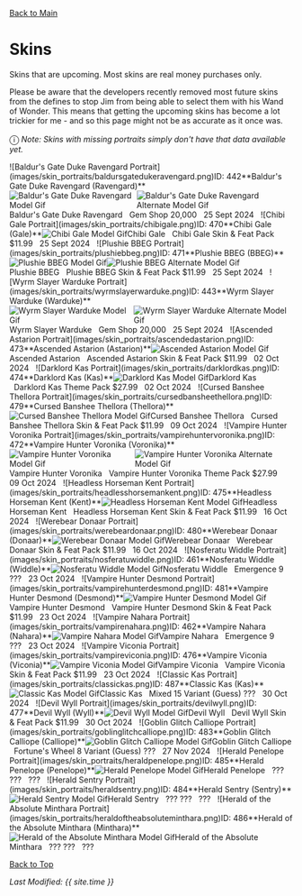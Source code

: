[Back to Main](index.md)

# Skins

Skins that are upcoming. Most skins are real money purchases only.

Please be aware that the developers recently removed most future skins from the defines to stop Jim from being able to select them with his Wand of Wonder. This means that getting the upcoming skins has become a lot trickier for me - and so this page might not be as accurate as it once was.

<span style="font-size:1.2em;">ⓘ</span> *Note: Skins with missing portraits simply don't have that data available yet.*

<span class="skinTableColumn">
    <span class="skinTableRow">
        <span class="skinTableIcon">
            <span class="tooltipHolder" style="width:max-content">![Baldur's Gate Duke Ravengard Portrait](images/skin_portraits/baldursgatedukeravengard.png)<span class="featTooltipContents">ID: 442**Baldur's Gate Duke Ravengard (Ravengard)**<span style="display:flex;flex-direction:row"><img src="images/skin_models/baldursgatedukeravengard.gif" alt="Baldur's Gate Duke Ravengard Model Gif" style="width:auto;height:auto;max-width:100%;max-height:100%"><img src="images/skin_models/baldursgatedukeravengard-enflamed.gif" alt="Baldur's Gate Duke Ravengard Alternate Model Gif" style="width:auto;height:auto;max-width:100%;max-height:100%"></span></span></span>Baldur's Gate Duke Ravengard
        </span>
        <span class="skinTableSource">
            <span style="margin-left: 8px;">Gem Shop</span>
        </span>
        <span class="skinTableCost">
            <span style="margin-right: 8px;">20,000</span>
        </span>
        <span class="skinTableDate">
            <span style="margin-right: 8px;">25 Sept 2024</span>
        </span>
    </span>
    <span class="skinTableRow">
        <span class="skinTableIcon">
            <span class="tooltipHolder" style="width:max-content">![Chibi Gale Portrait](images/skin_portraits/chibigale.png)<span class="featTooltipContents">ID: 470**Chibi Gale (Gale)**<img src="images/skin_models/chibigale.gif" alt="Chibi Gale Model Gif" style="width:auto;height:auto;max-width:100%;max-height:100%"></span></span>Chibi Gale
        </span>
        <span class="skinTableSource">
            <span style="margin-left: 8px;">Chibi Gale Skin & Feat Pack</span>
        </span>
        <span class="skinTableCost">
            <span style="margin-right: 8px;">$11.99</span>
        </span>
        <span class="skinTableDate">
            <span style="margin-right: 8px;">25 Sept 2024</span>
        </span>
    </span>
    <span class="skinTableRow">
        <span class="skinTableIcon">
            <span class="tooltipHolder" style="width:max-content">![Plushie BBEG Portrait](images/skin_portraits/plushiebbeg.png)<span class="featTooltipContents">ID: 471**Plushie BBEG (BBEG)**<span style="display:flex;flex-direction:row"><img src="images/skin_models/plushiebbeg.gif" alt="Plushie BBEG Model Gif" style="width:auto;height:auto;max-width:100%;max-height:100%"><img src="images/skin_models/plushiebbeg-zombie.gif" alt="Plushie BBEG Alternate Model Gif" style="width:auto;height:auto;max-width:100%;max-height:100%"></span></span></span>Plushie BBEG
        </span>
        <span class="skinTableSource">
            <span style="margin-left: 8px;">Plushie BBEG Skin & Feat Pack</span>
        </span>
        <span class="skinTableCost">
            <span style="margin-right: 8px;">$11.99</span>
        </span>
        <span class="skinTableDate">
            <span style="margin-right: 8px;">25 Sept 2024</span>
        </span>
    </span>
    <span class="skinTableRow">
        <span class="skinTableIcon">
            <span class="tooltipHolder" style="width:max-content">![Wyrm Slayer Warduke Portrait](images/skin_portraits/wyrmslayerwarduke.png)<span class="featTooltipContents">ID: 443**Wyrm Slayer Warduke (Warduke)**<span style="display:flex;flex-direction:row"><img src="images/skin_models/wyrmslayerwarduke.gif" alt="Wyrm Slayer Warduke Model Gif" style="width:auto;height:auto;max-width:100%;max-height:100%"><img src="images/skin_models/wyrmslayerwarduke-flame_tongue.gif" alt="Wyrm Slayer Warduke Alternate Model Gif" style="width:auto;height:auto;max-width:100%;max-height:100%"></span></span></span>Wyrm Slayer Warduke
        </span>
        <span class="skinTableSource">
            <span style="margin-left: 8px;">Gem Shop</span>
        </span>
        <span class="skinTableCost">
            <span style="margin-right: 8px;">20,000</span>
        </span>
        <span class="skinTableDate">
            <span style="margin-right: 8px;">25 Sept 2024</span>
        </span>
    </span>
    <span class="skinTableRow">
        <span class="skinTableIcon">
            <span class="tooltipHolder" style="width:max-content">![Ascended Astarion Portrait](images/skin_portraits/ascendedastarion.png)<span class="featTooltipContents">ID: 473**Ascended Astarion (Astarion)**<img src="images/skin_models/ascendedastarion.gif" alt="Ascended Astarion Model Gif" style="width:auto;height:auto;max-width:100%;max-height:100%"></span></span>Ascended Astarion
        </span>
        <span class="skinTableSource">
            <span style="margin-left: 8px;">Ascended Astarion Skin & Feat Pack</span>
        </span>
        <span class="skinTableCost">
            <span style="margin-right: 8px;">$11.99</span>
        </span>
        <span class="skinTableDate">
            <span style="margin-right: 8px;">02 Oct 2024</span>
        </span>
    </span>
    <span class="skinTableRow">
        <span class="skinTableIcon">
            <span class="tooltipHolder" style="width:max-content">![Darklord Kas Portrait](images/skin_portraits/darklordkas.png)<span class="featTooltipContents">ID: 474**Darklord Kas (Kas)**<img src="images/skin_models/darklordkas.gif" alt="Darklord Kas Model Gif" style="width:auto;height:auto;max-width:100%;max-height:100%"></span></span>Darklord Kas
        </span>
        <span class="skinTableSource">
            <span style="margin-left: 8px;">Darklord Kas Theme Pack</span>
        </span>
        <span class="skinTableCost">
            <span style="margin-right: 8px;">$27.99</span>
        </span>
        <span class="skinTableDate">
            <span style="margin-right: 8px;">02 Oct 2024</span>
        </span>
    </span>
    <span class="skinTableRow">
        <span class="skinTableIcon">
            <span class="tooltipHolder" style="width:max-content">![Cursed Banshee Thellora Portrait](images/skin_portraits/cursedbansheethellora.png)<span class="featTooltipContents">ID: 479**Cursed Banshee Thellora (Thellora)**<img src="images/skin_models/cursedbansheethellora.gif" alt="Cursed Banshee Thellora Model Gif" style="width:auto;height:auto;max-width:100%;max-height:100%"></span></span>Cursed Banshee Thellora
        </span>
        <span class="skinTableSource">
            <span style="margin-left: 8px;">Cursed Banshee Thellora Skin & Feat Pack</span>
        </span>
        <span class="skinTableCost">
            <span style="margin-right: 8px;">$11.99</span>
        </span>
        <span class="skinTableDate">
            <span style="margin-right: 8px;">09 Oct 2024</span>
        </span>
    </span>
    <span class="skinTableRow">
        <span class="skinTableIcon">
            <span class="tooltipHolder" style="width:max-content">![Vampire Hunter Voronika Portrait](images/skin_portraits/vampirehuntervoronika.png)<span class="featTooltipContents">ID: 472**Vampire Hunter Voronika (Voronika)**<span style="display:flex;flex-direction:row"><img src="images/skin_models/vampirehuntervoronika.gif" alt="Vampire Hunter Voronika Model Gif" style="width:auto;height:auto;max-width:100%;max-height:100%"><img src="images/skin_models/vampirehuntervoronika-darklord.gif" alt="Vampire Hunter Voronika Alternate Model Gif" style="width:auto;height:auto;max-width:100%;max-height:100%"></span></span></span>Vampire Hunter Voronika
        </span>
        <span class="skinTableSource">
            <span style="margin-left: 8px;">Vampire Hunter Voronika Theme Pack</span>
        </span>
        <span class="skinTableCost">
            <span style="margin-right: 8px;">$27.99</span>
        </span>
        <span class="skinTableDate">
            <span style="margin-right: 8px;">09 Oct 2024</span>
        </span>
    </span>
    <span class="skinTableRow">
        <span class="skinTableIcon">
            <span class="tooltipHolder" style="width:max-content">![Headless Horseman Kent Portrait](images/skin_portraits/headlesshorsemankent.png)<span class="featTooltipContents">ID: 475**Headless Horseman Kent (Kent)**<img src="images/skin_models/headlesshorsemankent.gif" alt="Headless Horseman Kent Model Gif" style="width:auto;height:auto;max-width:100%;max-height:100%"></span></span>Headless Horseman Kent
        </span>
        <span class="skinTableSource">
            <span style="margin-left: 8px;">Headless Horseman Kent Skin & Feat Pack</span>
        </span>
        <span class="skinTableCost">
            <span style="margin-right: 8px;">$11.99</span>
        </span>
        <span class="skinTableDate">
            <span style="margin-right: 8px;">16 Oct 2024</span>
        </span>
    </span>
    <span class="skinTableRow">
        <span class="skinTableIcon">
            <span class="tooltipHolder" style="width:max-content">![Werebear Donaar Portrait](images/skin_portraits/werebeardonaar.png)<span class="featTooltipContents">ID: 480**Werebear Donaar (Donaar)**<img src="images/skin_models/werebeardonaar.gif" alt="Werebear Donaar Model Gif" style="width:auto;height:auto;max-width:100%;max-height:100%"></span></span>Werebear Donaar
        </span>
        <span class="skinTableSource">
            <span style="margin-left: 8px;">Werebear Donaar Skin & Feat Pack</span>
        </span>
        <span class="skinTableCost">
            <span style="margin-right: 8px;">$11.99</span>
        </span>
        <span class="skinTableDate">
            <span style="margin-right: 8px;">16 Oct 2024</span>
        </span>
    </span>
    <span class="skinTableRow">
        <span class="skinTableIcon">
            <span class="tooltipHolder" style="width:max-content">![Nosferatu Widdle Portrait](images/skin_portraits/nosferatuwiddle.png)<span class="featTooltipContents">ID: 461**Nosferatu Widdle (Widdle)**<img src="images/skin_models/nosferatuwiddle.gif" alt="Nosferatu Widdle Model Gif" style="width:auto;height:auto;max-width:100%;max-height:100%"></span></span>Nosferatu Widdle
        </span>
        <span class="skinTableSource">
            <span style="margin-left: 8px;">Emergence 9</span>
        </span>
        <span class="skinTableCost">
            <span style="margin-right: 8px;">???</span>
        </span>
        <span class="skinTableDate">
            <span style="margin-right: 8px;">23 Oct 2024</span>
        </span>
    </span>
    <span class="skinTableRow">
        <span class="skinTableIcon">
            <span class="tooltipHolder" style="width:max-content">![Vampire Hunter Desmond Portrait](images/skin_portraits/vampirehunterdesmond.png)<span class="featTooltipContents">ID: 481**Vampire Hunter Desmond (Desmond)**<img src="images/skin_models/vampirehunterdesmond.gif" alt="Vampire Hunter Desmond Model Gif" style="width:auto;height:auto;max-width:100%;max-height:100%"></span></span>Vampire Hunter Desmond
        </span>
        <span class="skinTableSource">
            <span style="margin-left: 8px;">Vampire Hunter Desmond Skin & Feat Pack</span>
        </span>
        <span class="skinTableCost">
            <span style="margin-right: 8px;">$11.99</span>
        </span>
        <span class="skinTableDate">
            <span style="margin-right: 8px;">23 Oct 2024</span>
        </span>
    </span>
    <span class="skinTableRow">
        <span class="skinTableIcon">
            <span class="tooltipHolder" style="width:max-content">![Vampire Nahara Portrait](images/skin_portraits/vampirenahara.png)<span class="featTooltipContents">ID: 462**Vampire Nahara (Nahara)**<img src="images/skin_models/vampirenahara.gif" alt="Vampire Nahara Model Gif" style="width:auto;height:auto;max-width:100%;max-height:100%"></span></span>Vampire Nahara
        </span>
        <span class="skinTableSource">
            <span style="margin-left: 8px;">Emergence 9</span>
        </span>
        <span class="skinTableCost">
            <span style="margin-right: 8px;">???</span>
        </span>
        <span class="skinTableDate">
            <span style="margin-right: 8px;">23 Oct 2024</span>
        </span>
    </span>
    <span class="skinTableRow">
        <span class="skinTableIcon">
            <span class="tooltipHolder" style="width:max-content">![Vampire Viconia Portrait](images/skin_portraits/vampireviconia.png)<span class="featTooltipContents">ID: 476**Vampire Viconia (Viconia)**<img src="images/skin_models/vampireviconia.gif" alt="Vampire Viconia Model Gif" style="width:auto;height:auto;max-width:100%;max-height:100%"></span></span>Vampire Viconia
        </span>
        <span class="skinTableSource">
            <span style="margin-left: 8px;">Vampire Viconia Skin & Feat Pack</span>
        </span>
        <span class="skinTableCost">
            <span style="margin-right: 8px;">$11.99</span>
        </span>
        <span class="skinTableDate">
            <span style="margin-right: 8px;">23 Oct 2024</span>
        </span>
    </span>
    <span class="skinTableRow">
        <span class="skinTableIcon">
            <span class="tooltipHolder" style="width:max-content">![Classic Kas Portrait](images/skin_portraits/classickas.png)<span class="featTooltipContents">ID: 487**Classic Kas (Kas)**<img src="images/skin_models/classickas.gif" alt="Classic Kas Model Gif" style="width:auto;height:auto;max-width:100%;max-height:100%"></span></span>Classic Kas
        </span>
        <span class="skinTableSource">
            <span style="margin-left: 8px;">Mixed 15 Variant (Guess)</span>
        </span>
        <span class="skinTableCost">
            <span style="margin-right: 8px;">???</span>
        </span>
        <span class="skinTableDate">
            <span style="margin-right: 8px;">30 Oct 2024</span>
        </span>
    </span>
    <span class="skinTableRow">
        <span class="skinTableIcon">
            <span class="tooltipHolder" style="width:max-content">![Devil Wyll Portrait](images/skin_portraits/devilwyll.png)<span class="featTooltipContents">ID: 477**Devil Wyll (Wyll)**<img src="images/skin_models/devilwyll.gif" alt="Devil Wyll Model Gif" style="width:auto;height:auto;max-width:100%;max-height:100%"></span></span>Devil Wyll
        </span>
        <span class="skinTableSource">
            <span style="margin-left: 8px;">Devil Wyll Skin & Feat Pack</span>
        </span>
        <span class="skinTableCost">
            <span style="margin-right: 8px;">$11.99</span>
        </span>
        <span class="skinTableDate">
            <span style="margin-right: 8px;">30 Oct 2024</span>
        </span>
    </span>
    <span class="skinTableRow">
        <span class="skinTableIcon">
            <span class="tooltipHolder" style="width:max-content">![Goblin Glitch Calliope Portrait](images/skin_portraits/goblinglitchcalliope.png)<span class="featTooltipContents">ID: 483**Goblin Glitch Calliope (Calliope)**<img src="images/skin_models/goblinglitchcalliope.gif" alt="Goblin Glitch Calliope Model Gif" style="width:auto;height:auto;max-width:100%;max-height:100%"></span></span>Goblin Glitch Calliope
        </span>
        <span class="skinTableSource">
            <span style="margin-left: 8px;">Fortune's Wheel 8 Variant (Guess)</span>
        </span>
        <span class="skinTableCost">
            <span style="margin-right: 8px;">???</span>
        </span>
        <span class="skinTableDate">
            <span style="margin-right: 8px;">27 Nov 2024</span>
        </span>
    </span>
    <span class="skinTableRow">
        <span class="skinTableIcon">
            <span class="tooltipHolder" style="width:max-content">![Herald Penelope Portrait](images/skin_portraits/heraldpenelope.png)<span class="featTooltipContents">ID: 485**Herald Penelope (Penelope)**<img src="images/skin_models/heraldpenelope.gif" alt="Herald Penelope Model Gif" style="width:auto;height:auto;max-width:100%;max-height:100%"></span></span>Herald Penelope
        </span>
        <span class="skinTableSource">
            <span style="margin-left: 8px;">???</span>
        </span>
        <span class="skinTableCost">
            <span style="margin-right: 8px;">???</span>
        </span>
        <span class="skinTableDate">
            <span style="margin-right: 8px;">???</span>
        </span>
    </span>
    <span class="skinTableRow">
        <span class="skinTableIcon">
            <span class="tooltipHolder" style="width:max-content">![Herald Sentry Portrait](images/skin_portraits/heraldsentry.png)<span class="featTooltipContents">ID: 484**Herald Sentry (Sentry)**<img src="images/skin_models/heraldsentry.gif" alt="Herald Sentry Model Gif" style="width:auto;height:auto;max-width:100%;max-height:100%"></span></span>Herald Sentry
        </span>
        <span class="skinTableSource">
            <span style="margin-left: 8px;">???</span>
        </span>
        <span class="skinTableCost">
            <span style="margin-right: 8px;">???</span>
        </span>
        <span class="skinTableDate">
            <span style="margin-right: 8px;">???</span>
        </span>
    </span>
    <span class="skinTableRow">
        <span class="skinTableIcon">
            <span class="tooltipHolder" style="width:max-content">![Herald of the Absolute Minthara Portrait](images/skin_portraits/heraldoftheabsoluteminthara.png)<span class="featTooltipContents">ID: 486**Herald of the Absolute Minthara (Minthara)**<img src="images/skin_models/heraldoftheabsoluteminthara.gif" alt="Herald of the Absolute Minthara Model Gif" style="width:auto;height:auto;max-width:100%;max-height:100%"></span></span>Herald of the Absolute Minthara
        </span>
        <span class="skinTableSource">
            <span style="margin-left: 8px;">???</span>
        </span>
        <span class="skinTableCost">
            <span style="margin-right: 8px;">???</span>
        </span>
        <span class="skinTableDate">
            <span style="margin-right: 8px;">???</span>
        </span>
    </span>
</span>

[Back to Top](#top)

*Last Modified: {{ site.time }}*